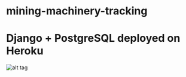# mining-machinery-tracking

# Django + PostgreSQL deployed on Heroku


![alt tag](https://github.com/simbi0nts/mining-machinery-tracking/ProjectLookALike.png)
